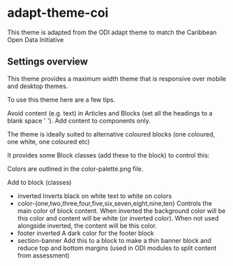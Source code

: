 # adapt-theme-coi

This theme is adapted from the ODI adapt theme to match the Caribbean Open Data Initiative

## Settings overview

This theme provides a maximum width theme that is responsive over mobile and desktop themes.

To use this theme here are a few tips.

Avoid content (e.g. text) in Articles and Blocks (set all the headings to a blank space ' '). Add content to components only.

The theme is ideally suited to alternative coloured blocks (one coloured, one white, one coloured etc)

It provides some Block classes (add these to the block) to control this:

Colors are outlined in the color-palette.png file.

Add to block (classes)

* inverted
	Inverts black on white text to white on colors
* color-{one,two,three,four,five,six,seven,eight,nine,ten}
	Controls the main color of block content. When inverted the background color will be this color and content will be white (or inverted color). When not used alongside inverted, the content will be this color. 
* footer inverted
	A dark color for the footer block
* section-banner
	Add this to a block to make a thin banner block and reduce top and bottom margins
	(used in ODI modules to split content from assessment)
